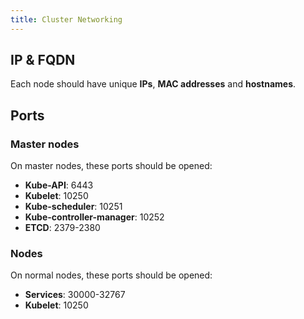 ```yaml
---
title: Cluster Networking
---
```


## IP & FQDN

Each node should have unique **IPs**, **MAC addresses** and **hostnames**.

## Ports

### Master nodes

On master nodes, these ports should be opened:
- **Kube-API**: 6443
- **Kubelet**: 10250
- **Kube-scheduler**: 10251
- **Kube-controller-manager**: 10252
- **ETCD**: 2379-2380

### Nodes

On normal nodes, these ports should be opened:

- **Services**: 30000-32767
- **Kubelet**: 10250
